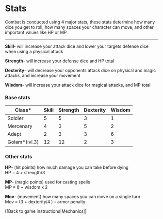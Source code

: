 # Stats  

Combat is conducted using 4 major stats, these stats determine how many dice you get to roll, how many spaces your character can move, and other important values like HP or MP  

---  

**Skill**- will increase your attack dice and lower your targets defense dice when using a physical attack

**Strength**- will increase your defense dice and HP total

**Dexterity**- will decrease your opponents attack dice on physical and magic attacks, and increase your movement

**Wisdom**- will increase your attack dice for magical attacks, and MP total

### Base stats  

Class* 	|Skill	|Strength|	Dexterity|	Wisdom 
---|---|---|---|--- 
Soldier	|5|	5|	3|	1|  
Mercenary|	4|	3|	5|	2  
Adept	|2|	3|	3|	6  
Golem*(lvl.3)|	12|	12|	2|	3  

### Other stats  

**HP**- (hit points) how much damage you can take before dying  
HP = 4 + strength/3

**MP**-  (magic points) used for casting spells  
MP = 8 + wisdom x 2

**Mov**- (movement) how many spaces you can move on a single turn  
Mov = (3 + dexterity/4 ) – armor penalty

[[Back to game instructions|Mechanics]]